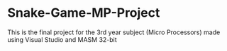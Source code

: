 # Snake-Game-MP-Project
This is the final project for the 3rd year subject (Micro Processors) made using Visual Studio and MASM 32-bit
